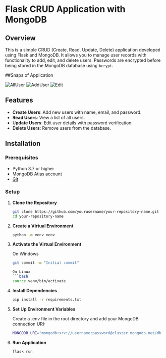 # Flask CRUD Application with MongoDB

## Overview

This is a simple CRUD (Create, Read, Update, Delete) application developed using Flask and MongoDB. It allows you to manage user records with functionality to add, edit, and delete users. Passwords are encrypted before being stored in the MongoDB database using `bcrypt`.

##Snaps of Application

![AllUser](https://github.com/user-attachments/assets/32f9d9ee-3cfe-4bf5-b7af-1bad722cf7af)
![AddUser](https://github.com/user-attachments/assets/4d6d5588-64dd-464b-8162-d1ab294d44d8)
![Edit](https://github.com/user-attachments/assets/96b10ac0-d407-4061-a346-9d7a0af03283)

## Features

- **Create Users**: Add new users with name, email, and password.
- **Read Users**: View a list of all users.
- **Update Users**: Edit user details with password verification.
- **Delete Users**: Remove users from the database.

## Installation

### Prerequisites

- Python 3.7 or higher
- MongoDB Atlas account
- [Git](https://git-scm.com/)

### Setup

1. **Clone the Repository**

   ```bash
   git clone https://github.com/yourusername/your-repository-name.git
   cd your-repository-name

2. **Create a Virtual Environment**

    ```bash
    python -m venv venv
    
3. **Activate the Virtual Environment**

    On Windows
    ```bash
    git commit -m "Initial commit"

    On Linux
    ```bash
    source venv/bin/activate

4. **Install Dependencies**
   
   ```bash
   pip install -r requirements.txt

5. **Set Up Environment Variables**
 
    Create a .env file in the root directory and add your MongoDB connection URI:

    ```bash
    MONGODB_URI="mongodb+srv://username:password@cluster.mongodb.net/dbname?retryWrites=true&w=majority"

6. **Run Application**

    ```bash
    flask run
